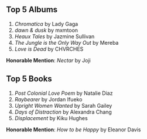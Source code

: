## Top 5 Albums

1. _Chromatica_ by Lady Gaga
2. _dawn & dusk_ by mxmtoon
3. _Heaux Tales_ by Jazmine Sullivan
4. _The Jungle is the Only Way Out_ by Mereba
5. _Love is Dead_ by CHVRCHES

**Honorable Mention**: _Nectar_ by Joji

## Top 5 Books

1. _Post Colonial Love Poem_ by Natalie Diaz
2. _Raybearer_ by Jordan Ifueko
3. _Upright Women Wanted_ by Sarah Gailey
4. _Days of Distraction_ by Alexandra Chang
5. _Displacement_ by Kiku Hughes

**Honorable Mention**: _How to be Happy_ by Eleanor Davis